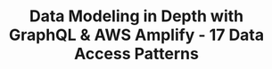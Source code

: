 ---
title: Data Modeling in Depth with GraphQL & AWS Amplify - 17 Data Access Patterns
description: 'How to implement a real-world & comprehensive data model covering over 17 different access patterns using GraphQL, AWS Amplify, and a NoSQL database (Amazon DynamoDB).'
banner: './banner.jpg'
authorIds:
  - nader-dabit
href: https://dev.to/dabit3/data-modeling-in-depth-with-graphql-aws-amplify-17-data-access-patterns-4meh
platforms:
categories:
  - API (GraphQL)
---